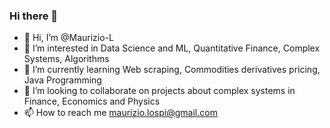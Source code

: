 ### Hi there 👋

- 👋 Hi, I’m @Maurizio-L
- 👀 I’m interested in Data Science and ML, Quantitative Finance, Complex Systems, Algorithms
- 🌱 I’m currently learning Web scraping, Commodities derivatives pricing, Java Programming
- 💞️ I’m looking to collaborate on projects about complex systems in Finance, Economics and Physics
- 📫 How to reach me maurizio.lospi@gmail.com

<!---
Maurizio-L/Maurizio-L is a ✨ special ✨ repository because its `README.md` (this file) appears on your GitHub profile.
You can click the Preview link to take a look at your changes.
--->
